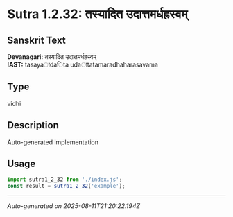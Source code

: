 # Sutra 1.2.32: तस्यादित उदात्तमर्धह्रस्वम्

## Sanskrit Text
**Devanagari:** तस्यादित उदात्तमर्धह्रस्वम्  
**IAST:** tasayaाdaिta udaाtatamaradhaharasavama

## Type
vidhi

## Description
Auto-generated implementation

## Usage
```javascript
import sutra1_2_32 from './index.js';
const result = sutra1_2_32('example');
```

---
*Auto-generated on 2025-08-11T21:20:22.194Z*
